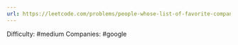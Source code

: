 ```yaml
---
url: https://leetcode.com/problems/people-whose-list-of-favorite-companies-is-not-a-subset-of-another-list
---
```


Difficulty: #medium
Companies: #google